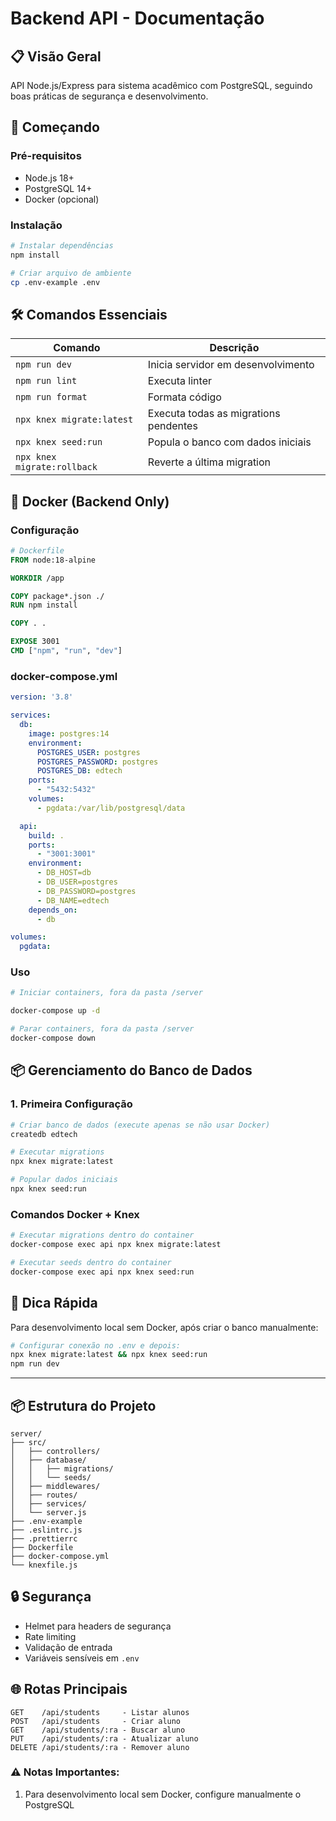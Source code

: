 # Backend API - Documentação

## 📋 Visão Geral
API Node.js/Express para sistema acadêmico com PostgreSQL, seguindo boas práticas de segurança e desenvolvimento.

## 🚀 Começando

### Pré-requisitos
- Node.js 18+
- PostgreSQL 14+
- Docker (opcional)

### Instalação
```bash
# Instalar dependências
npm install

# Criar arquivo de ambiente
cp .env-example .env
```

## 🛠️ Comandos Essenciais

| Comando                     | Descrição                                  |
|-----------------------------|--------------------------------------------|
| `npm run dev`               | Inicia servidor em desenvolvimento        |
| `npm run lint`              | Executa linter                            |
| `npm run format`            | Formata código                            |
| `npx knex migrate:latest`   | Executa todas as migrations pendentes     |
| `npx knex seed:run`         | Popula o banco com dados iniciais         |
| `npx knex migrate:rollback` | Reverte a última migration                |


## 🐳 Docker (Backend Only)

### Configuração
```dockerfile
# Dockerfile
FROM node:18-alpine

WORKDIR /app

COPY package*.json ./
RUN npm install

COPY . .

EXPOSE 3001
CMD ["npm", "run", "dev"]
```

### docker-compose.yml
```yaml
version: '3.8'

services:
  db:
    image: postgres:14
    environment:
      POSTGRES_USER: postgres
      POSTGRES_PASSWORD: postgres
      POSTGRES_DB: edtech
    ports:
      - "5432:5432"
    volumes:
      - pgdata:/var/lib/postgresql/data

  api:
    build: .
    ports:
      - "3001:3001"
    environment:
      - DB_HOST=db
      - DB_USER=postgres
      - DB_PASSWORD=postgres
      - DB_NAME=edtech
    depends_on:
      - db

volumes:
  pgdata:
```
### Uso
```bash
# Iniciar containers, fora da pasta /server

docker-compose up -d

# Parar containers, fora da pasta /server
docker-compose down
```
## 📦 Gerenciamento do Banco de Dados

### 1. Primeira Configuração
```bash
# Criar banco de dados (execute apenas se não usar Docker)
createdb edtech

# Executar migrations
npx knex migrate:latest

# Popular dados iniciais
npx knex seed:run
```


### Comandos Docker + Knex
```bash
# Executar migrations dentro do container
docker-compose exec api npx knex migrate:latest

# Executar seeds dentro do container
docker-compose exec api npx knex seed:run
```

## 🌟 Dica Rápida
Para desenvolvimento local sem Docker, após criar o banco manualmente:
```bash
# Configurar conexão no .env e depois:
npx knex migrate:latest && npx knex seed:run
npm run dev
```

---


## 📦 Estrutura do Projeto
```
server/
├── src/
│   ├── controllers/
│   ├── database/
│   │   ├── migrations/
│   │   └── seeds/
│   ├── middlewares/
│   ├── routes/
│   ├── services/
│   └── server.js
├── .env-example
├── .eslintrc.js
├── .prettierrc
├── Dockerfile
├── docker-compose.yml
└── knexfile.js
```

## 🔒 Segurança
- Helmet para headers de segurança
- Rate limiting
- Validação de entrada
- Variáveis sensíveis em `.env`

## 🌐 Rotas Principais
```
GET    /api/students     - Listar alunos
POST   /api/students     - Criar aluno
GET    /api/students/:ra - Buscar aluno
PUT    /api/students/:ra - Atualizar aluno
DELETE /api/students/:ra - Remover aluno
```

### ⚠️ Notas Importantes:
1. Para desenvolvimento local sem Docker, configure manualmente o PostgreSQL
